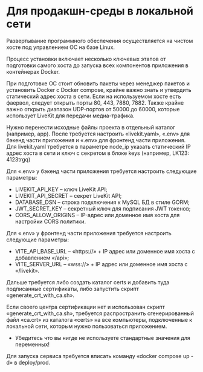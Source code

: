 # Для продакшн-среды в локальной сети
Развертывание программного обеспечения осуществляется на чистом
хосте под управлением ОС на базе Linux.

Процесс установки включает несколько ключевых этапов от подготовки самого хоста до запуска всех компонентов приложения в контейнерах Docker.

При подготовке ОС стоит обновить пакеты через менеджер пакетов и
установить Docker с Docker compose, крайне важно знать и утвердить
статический адрес хоста в сети. Если на используемом хосте есть фаервол, следует открыть порты 80, 443, 7880, 7882. Также крайне важно открыть диапазон UDP-портов от 50000 до 60000, которые использует LiveKit для передачи медиа-трафика.

Нужно перенести исходные файлы проекта в отдельный каталог
(например, app). После требуется настроить «livekit.yaml», «.env» для бэкенд
части приложения и «.env» для фронтенд части приложения.
Для livekit.yaml требуется в параметре node_ip указать статический IP
адрес хоста в сети и ключ с секретом в блоке keys (например, LK123: 4123trgq)

Для «.env» у бэкенд части приложения требуется настроить следующие
параметры:
- LIVEKIT_API_KEY – ключ LiveKit API;
- LIVEKIT_API_SECRET – секрет LiveKit API;
- DATABASE_DSN – строка подключения к MySQL БД в стиле GORM;
- JWT_SECRET_KEY – секретный ключ для подписания JWT токенов;
- CORS_ALLOW_ORIGINS – IP-адрес или доменное имя хоста для
настройки CORS политики.

Для «.env» у фронтенд части приложения требуется настроить
следующие параметры:
- VITE_API_BASE_URL – «https://» + IP адрес или доменное имя хоста
с добавлением «/api»;
- VITE_SERVER_URL – «wss://» + IP адрес или доменное имя хоста с
«/livekit».

Дальше требуется либо создать каталог certs и добавить туда
подписанные сертификаты, либо запустить скрипт «generate_crt_with_ca.sh».

Если своего центра сертификации нет и использован скрипт
«generate_crt_with_ca.sh», требуется распространить сгенерированный файл «ca.crt» из каталога «certs» на все компьютеры, подключенные к локальной сети, которым нужно пользоваться приложением.

* Убедитесь что вы нигде не используете стандартные значения для переменных!

Для запуска сервиса требуется вписать команду «docker compose up -d»
в deploy/prod.
